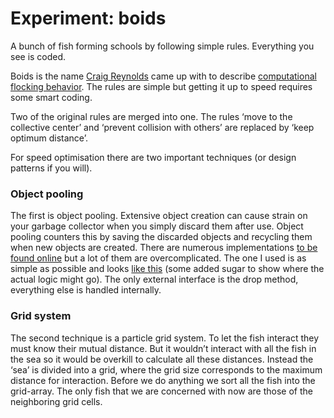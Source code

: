 <!--
  id: 2555
  date: 2014-04-22T15:38:25
  modified: 2020-03-17
  slug: experiment-boids
  type: post
  categories: uncategorized
  tags: Perlin Noise, cool shit, experiment, particles
-->

# Experiment: boids
A bunch of fish forming schools by following simple rules. Everything you see is coded.

Boids is the name [Craig Reynolds](http://www.red3d.com/cwr/) came up with to describe [computational flocking behavior](http://www.red3d.com/cwr/boids/). The rules are simple but getting it up to speed requires some smart coding.

Two of the original rules are merged into one. The rules ‘move to the collective center’ and ‘prevent collision with others’ are replaced by ‘keep optimum distance’.

For speed optimisation there are two important techniques (or design patterns if you will).

### Object pooling

The first is object pooling. Extensive object creation can cause strain on your garbage collector when you simply discard them after use. Object pooling counters this by saving the discarded objects and recycling them when new objects are created. There are numerous implementations [to be found online](https://www.google.com/search?q=object+pooling+javascript) but a lot of them are overcomplicated. The one I used is as simple as possible and looks [like this](https://gist.github.com/Sjeiti/6422815#file-objectpool-js) (some added sugar to show where the actual logic might go). The only external interface is the drop method, everything else is handled internally.

### Grid system

The second technique is a particle grid system. To let the fish interact they must know their mutual distance. But it wouldn’t interact with all the fish in the sea so it would be overkill to calculate all these distances. Instead the ‘sea’ is divided into a grid, where the grid size corresponds to the maximum distance for interaction. Before we do anything we sort all the fish into the grid-array. The only fish that we are concerned with now are those of the neighboring grid cells.